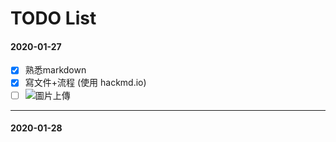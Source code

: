 # TODO List

#### 2020-01-27
- [x] 熟悉markdown
- [x] 寫文件+流程 (使用 hackmd.io)
- [ ] ![圖片上傳](https://i.imgur.com/731hhRr.png)

---

#### 2020-01-28
